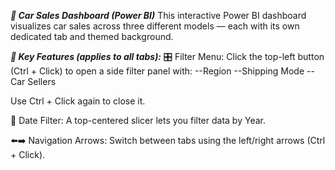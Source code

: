 ***🚗 Car Sales Dashboard (Power BI)***
This interactive Power BI dashboard visualizes car sales across three different models — each with its own dedicated tab and themed background.

***🧭 Key Features (applies to all tabs):***
🎛️ Filter Menu: Click the top-left button (Ctrl + Click) to open a side filter panel with:
--Region
--Shipping Mode
--Car Sellers

Use Ctrl + Click again to close it.

📅 Date Filter: A top-centered slicer lets you filter data by Year.

⬅️➡️ Navigation Arrows: Switch between tabs using the left/right arrows (Ctrl + Click).
